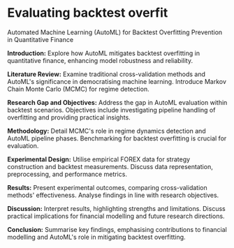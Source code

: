 # Evaluating backtest overfit

Automated Machine Learning (AutoML) for Backtest Overfitting Prevention in Quantitative Finance

**Introduction:**
Explore how AutoML mitigates backtest overfitting in quantitative finance, enhancing model robustness and reliability.

**Literature Review:**
Examine traditional cross-validation methods and AutoML's significance in democratising machine learning. Introduce Markov Chain Monte Carlo (MCMC) for regime detection.

**Research Gap and Objectives:**
Address the gap in AutoML evaluation within backtest scenarios. Objectives include investigating pipeline handling of overfitting and providing practical insights.

**Methodology:**
Detail MCMC's role in regime dynamics detection and AutoML pipeline phases. Benchmarking for backtest overfitting is crucial for evaluation.

**Experimental Design:**
Utilise empirical FOREX data for strategy construction and backtest measurements. Discuss data representation, preprocessing, and performance metrics.

**Results:**
Present experimental outcomes, comparing cross-validation methods' effectiveness. Analyse findings in line with research objectives.

**Discussion:**
Interpret results, highlighting strengths and limitations. Discuss practical implications for financial modelling and future research directions.

**Conclusion:**
Summarise key findings, emphasising contributions to financial modelling and AutoML's role in mitigating backtest overfitting.
